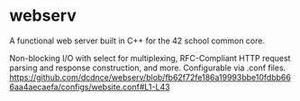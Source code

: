 # webserv
A functional web server built in C++ for the 42 school common core.

Non-blocking I/O with select for multiplexing, RFC-Compliant HTTP request parsing and response construction, and more. Configurable via .conf files.
https://github.com/dcdnce/webserv/blob/fb62f72fe186a19993bbe10fdbb666aa4aecaefa/configs/website.conf#L1-L43
